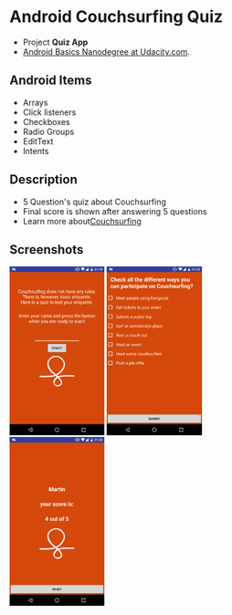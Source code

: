 # Android Couchsurfing Quiz

- Project **Quiz App**
- [Android Basics Nanodegree at Udacity.com](https://www.udacity.com/course/android-basics-nanodegree-by-google--nd803).

## Android Items
- Arrays
- Click listeners
- Checkboxes
- Radio Groups
- EditText
- Intents

## Description 
- 5 Question's quiz about Couchsurfing
- Final score is shown after answering 5 questions
- Learn more about[Couchsurfing](www.couchsurfing.com/)

## Screenshots
<img src="device-2017-08-09-212005.png" width="33%"/> <img src="device-2017-08-09-212222.png" width="33%"/> <img src="device-2017-08-09-212317.png" width="33%"/>
